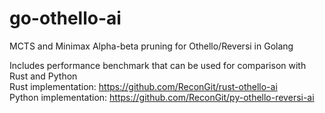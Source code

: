 # go-othello-ai
MCTS and Minimax Alpha-beta pruning for Othello/Reversi in Golang

Includes performance benchmark that can be used for comparison with Rust and Python <br/>
Rust implementation: https://github.com/ReconGit/rust-othello-ai <br/>
Python implementation: https://github.com/ReconGit/py-othello-reversi-ai <br/>
